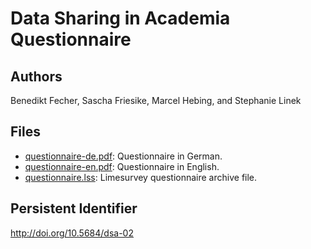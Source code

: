 # Data Sharing in Academia Questionnaire

## Authors

Benedikt Fecher, Sascha Friesike, Marcel Hebing, and Stephanie Linek

## Files

* [questionnaire-de.pdf](https://github.com/data-sharing/persistent/raw/master/dsa-02/questionnaire-de.pdf): Questionnaire in German.
* [questionnaire-en.pdf](https://github.com/data-sharing/persistent/raw/master/dsa-02/questionnaire-en.pdf): Questionnaire in English.
* [questionnaire.lss](https://github.com/data-sharing/persistent/raw/master/dsa-02/questionnaire.lss): Limesurvey questionnaire archive file.

## Persistent Identifier

http://doi.org/10.5684/dsa-02
